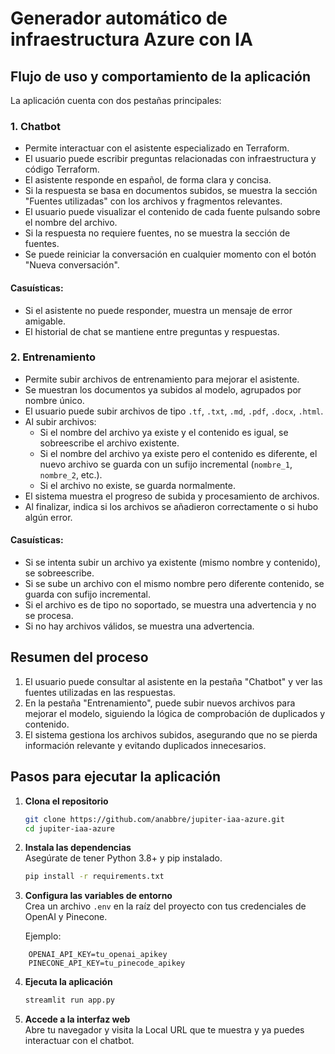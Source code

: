 # Generador automático de infraestructura Azure con IA

## Flujo de uso y comportamiento de la aplicación

La aplicación cuenta con dos pestañas principales:

### 1. Chatbot

- Permite interactuar con el asistente especializado en Terraform.
- El usuario puede escribir preguntas relacionadas con infraestructura y código Terraform.
- El asistente responde en español, de forma clara y concisa.
- Si la respuesta se basa en documentos subidos, se muestra la sección "Fuentes utilizadas" con los archivos y fragmentos relevantes.
- El usuario puede visualizar el contenido de cada fuente pulsando sobre el nombre del archivo.
- Si la respuesta no requiere fuentes, no se muestra la sección de fuentes.
- Se puede reiniciar la conversación en cualquier momento con el botón "Nueva conversación".

#### Casuísticas:
- Si el asistente no puede responder, muestra un mensaje de error amigable.
- El historial de chat se mantiene entre preguntas y respuestas.

### 2. Entrenamiento

- Permite subir archivos de entrenamiento para mejorar el asistente.
- Se muestran los documentos ya subidos al modelo, agrupados por nombre único.
- El usuario puede subir archivos de tipo `.tf`, `.txt`, `.md`, `.pdf`, `.docx`, `.html`.
- Al subir archivos:
	- Si el nombre del archivo ya existe y el contenido es igual, se sobreescribe el archivo existente.
	- Si el nombre del archivo ya existe pero el contenido es diferente, el nuevo archivo se guarda con un sufijo incremental (`nombre_1`, `nombre_2`, etc.).
	- Si el archivo no existe, se guarda normalmente.
- El sistema muestra el progreso de subida y procesamiento de archivos.
- Al finalizar, indica si los archivos se añadieron correctamente o si hubo algún error.

#### Casuísticas:
- Si se intenta subir un archivo ya existente (mismo nombre y contenido), se sobreescribe.
- Si se sube un archivo con el mismo nombre pero diferente contenido, se guarda con sufijo incremental.
- Si el archivo es de tipo no soportado, se muestra una advertencia y no se procesa.
- Si no hay archivos válidos, se muestra una advertencia.

## Resumen del proceso

1. El usuario puede consultar al asistente en la pestaña "Chatbot" y ver las fuentes utilizadas en las respuestas.
2. En la pestaña "Entrenamiento", puede subir nuevos archivos para mejorar el modelo, siguiendo la lógica de comprobación de duplicados y contenido.
3. El sistema gestiona los archivos subidos, asegurando que no se pierda información relevante y evitando duplicados innecesarios.


## Pasos para ejecutar la aplicación

1. **Clona el repositorio**  
	```bash
	git clone https://github.com/anabbre/jupiter-iaa-azure.git
	cd jupiter-iaa-azure
	```

2. **Instala las dependencias**  
	Asegúrate de tener Python 3.8+ y pip instalado.  
	```bash
	pip install -r requirements.txt
	```

3. **Configura las variables de entorno**  
Crea un archivo `.env` en la raíz del proyecto con tus credenciales de OpenAI y Pinecone.  

    Ejemplo:

```
    OPENAI_API_KEY=tu_openai_apikey
    PINECONE_API_KEY=tu_pinecode_apikey
```

4. **Ejecuta la aplicación**  
	```bash
	streamlit run app.py
	```

5. **Accede a la interfaz web**  
	Abre tu navegador y visita la Local URL que te muestra y ya puedes interactuar con el chatbot.
